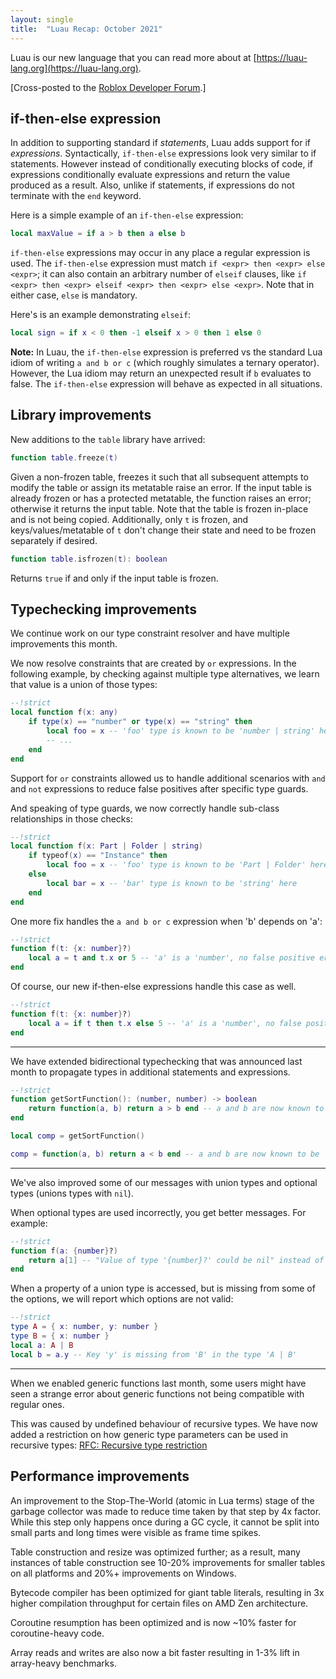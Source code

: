 ```yaml
---
layout: single
title:  "Luau Recap: October 2021"
---
```


Luau is our new language that you can read more about at [https://luau-lang.org](https://luau-lang.org).

[Cross-posted to the [Roblox Developer Forum](https://devforum.roblox.com/t/luau-recap-october-2021/).]

## if-then-else expression

In addition to supporting standard if *statements*, Luau adds support for if *expressions*.
Syntactically, `if-then-else` expressions look very similar to if statements.
However instead of conditionally executing blocks of code, if expressions conditionally evaluate expressions and return the value produced as a result.
Also, unlike if statements, if expressions do not terminate with the `end` keyword.

Here is a simple example of an `if-then-else` expression:
```lua
local maxValue = if a > b then a else b
```

`if-then-else` expressions may occur in any place a regular expression is used.
The `if-then-else` expression must match `if <expr> then <expr> else <expr>`;
it can also contain an arbitrary number of `elseif` clauses, like `if <expr> then <expr> elseif <expr> then <expr> else <expr>`.
Note that in either case, `else` is mandatory.  

Here's is an example demonstrating `elseif`:
```lua
local sign = if x < 0 then -1 elseif x > 0 then 1 else 0
```

**Note:** In Luau, the `if-then-else` expression is preferred vs the standard Lua idiom of writing `a and b or c` (which roughly simulates a ternary operator).  However, the Lua idiom may return an unexpected result if `b` evaluates to false.
The `if-then-else` expression will behave as expected in all situations.

## Library improvements

New additions to the `table` library have arrived:

```lua
function table.freeze(t)
```

Given a non-frozen table, freezes it such that all subsequent attempts to modify the table or assign its metatable raise an error.
If the input table is already frozen or has a protected metatable, the function raises an error; otherwise it returns the input table.
Note that the table is frozen in-place and is not being copied.
Additionally, only `t` is frozen, and keys/values/metatable of `t` don't change their state and need to be frozen separately if desired.

```lua
function table.isfrozen(t): boolean
```

Returns `true` if and only if the input table is frozen.

## Typechecking improvements

We continue work on our type constraint resolver and have multiple improvements this month.

We now resolve constraints that are created by `or` expressions.
In the following example, by checking against multiple type alternatives, we learn that value is a union of those types:
```lua
--!strict
local function f(x: any)
    if type(x) == "number" or type(x) == "string" then
        local foo = x -- 'foo' type is known to be 'number | string' here
        -- ...
    end
end
```

Support for `or` constraints allowed us to handle additional scenarios with `and` and `not` expressions to reduce false positives after specific type guards.

And speaking of type guards, we now correctly handle sub-class relationships in those checks:
```lua
--!strict
local function f(x: Part | Folder | string)
    if typeof(x) == "Instance" then
        local foo = x -- 'foo' type is known to be 'Part | Folder' here
    else
        local bar = x -- 'bar' type is known to be 'string' here
    end
end
```

One more fix handles the `a and b or c` expression when 'b' depends on 'a':
```lua
--!strict
function f(t: {x: number}?)
    local a = t and t.x or 5 -- 'a' is a 'number', no false positive errors here
end
```

Of course, our new if-then-else expressions handle this case as well.
```lua
--!strict
function f(t: {x: number}?)
    local a = if t then t.x else 5 -- 'a' is a 'number', no false positive errors here
end
```

---
We have extended bidirectional typechecking that was announced last month to propagate types in additional statements and expressions.
```lua
--!strict
function getSortFunction(): (number, number) -> boolean
    return function(a, b) return a > b end -- a and b are now known to be 'number' here
end

local comp = getSortFunction()

comp = function(a, b) return a < b end -- a and b are now known to be 'number' here as well
```

---
We've also improved some of our messages with union types and optional types (unions types with `nil`).

When optional types are used incorrectly, you get better messages. For example:
```lua
--!strict
function f(a: {number}?)
    return a[1] -- "Value of type '{number}?' could be nil" instead of "'{number}?' is not a table'
end
```

When a property of a union type is accessed, but is missing from some of the options, we will report which options are not valid:
```lua
--!strict
type A = { x: number, y: number }
type B = { x: number }
local a: A | B
local b = a.y -- Key 'y' is missing from 'B' in the type 'A | B'
```

---
When we enabled generic functions last month, some users might have seen a strange error about generic functions not being compatible with regular ones.

This was caused by undefined behaviour of recursive types.
We have now added a restriction on how generic type parameters can be used in recursive types: [RFC: Recursive type restriction](https://github.com/Roblox/luau/blob/master/rfcs/recursive-type-restriction.md)

## Performance improvements

An improvement to the Stop-The-World (atomic in Lua terms) stage of the garbage collector was made to reduce time taken by that step by 4x factor.
While this step only happens once during a GC cycle, it cannot be split into small parts and long times were visible as frame time spikes.

Table construction and resize was optimized further; as a result, many instances of table construction see 10-20% improvements
for smaller tables on all platforms and 20%+ improvements on Windows.

Bytecode compiler has been optimized for giant table literals, resulting in 3x higher compilation throughput for certain files on AMD Zen architecture.

Coroutine resumption has been optimized and is now ~10% faster for coroutine-heavy code.

Array reads and writes are also now a bit faster resulting in 1-3% lift in array-heavy benchmarks.
